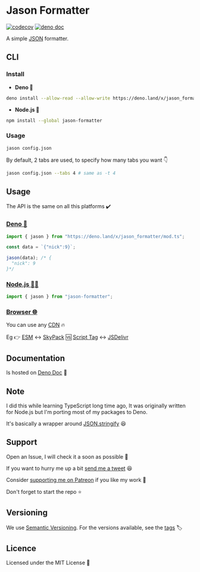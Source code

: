 # Jason Formatter

[![codecov](https://codecov.io/gh/ultirequiem/jason-formatter/branch/main/graph/badge.svg)](https://codecov.io/gh/ultirequiem/jason-formatter)
[![deno doc](https://doc.deno.land/badge.svg)](https://doc.deno.land/https/deno.land/x/jason_formatter/mod.ts)

A simple [JSON](https://json.org) formatter.

## CLI

### Install

- **Deno 🎃**

```sh
deno install --allow-read --allow-write https://deno.land/x/jason_formatter/jason.ts
```

- **Node.js 🐼**

```sh
npm install --global jason-formatter
```

### Usage

```bash
jason config.json
```

By default, 2 tabs are used, to specify how many tabs you want 👇

```bash
jason config.json --tabs 4 # same as -t 4
```

## Usage

The API is the same on all this platforms ✔️

### [Deno 🦕](https://deno.land/x/jason_formatter)

```typescript
import { jason } from "https://deno.land/x/jason_formatter/mod.ts";

const data = `{"nick":9}`;

jason(data); /* {
  "nick": 9
}*/
```

### [Node.js 🐢🚀](https://npmjs.com/package/jason-formatter)

```ts
import { jason } from "jason-formatter";
```

### [Browser 🌐](https://developer.mozilla.org/en-US/docs/Glossary/Browser)

You can use any [CDN](https://en.wikipedia.org/wiki/Content_delivery_network) 🔥

Eg 👉
[ESM](https://developer.mozilla.org/en-US/docs/Web/JavaScript/Guide/Modules) ↔️
[SkyPack](https://cdn.skypack.dev/jason-formatter) 🆚
[Script Tag](https://developer.mozilla.org/en-US/docs/Web/HTML/Element/script)
↔️ [JSDelivr](https://cdn.jsdelivr.net/npm/jason-formatter)

## Documentation

Is hosted on
[Deno Doc](https://doc.deno.land/https://deno.land/x/jason_formatter/mod.ts) 📄

## Note

I did this while learning TypeScript long time ago, It was originally written
for Node.js but I'm porting most of my packages to Deno.

It's basically a wrapper around
[JSON.stringify](https://developer.mozilla.org/en-US/docs/Web/JavaScript/Reference/Global_Objects/JSON/stringify)
😆

## Support

Open an Issue, I will check it a soon as possible 👀

If you want to hurry me up a bit
[send me a tweet](https://twitter.com/UltiRequiem) 😆

Consider [supporting me on Patreon](https://patreon.com/UltiRequiem) if you like
my work 🙏

Don't forget to start the repo ⭐

## Versioning

We use [Semantic Versioning](http://semver.org). For the versions available, see
the [tags](https://github.com/UltiRequiem/jason-formatter/tags) 🏷️

## Licence

Licensed under the MIT License 📄
